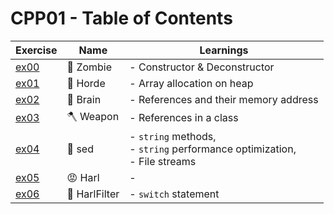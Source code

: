 # CPP01 - Table of Contents

| Exercise     | Name          | Learnings                                                                         |
| ------------ | ------------- | --------------------------------------------------------------------------------- |
| [ex00](ex00) | 🧟 Zombie     | - Constructor & Deconstructor                                                     |
| [ex01](ex01) | 🧟 Horde      | - Array allocation on heap                                                        |
| [ex02](ex02) | 🧠 Brain      | - References and their memory address                                             |
| [ex03](ex03) | 🪓 Weapon     | - References in a class                                                           |
| [ex04](ex04) | 📄 sed        | - `string` methods, <br> - `string` performance optimization, <br> - File streams |
| [ex05](ex05) | 😡 Harl       | -                                                                                 |
| [ex06](ex06) | 🤬 HarlFilter | - `switch` statement                                                              |
